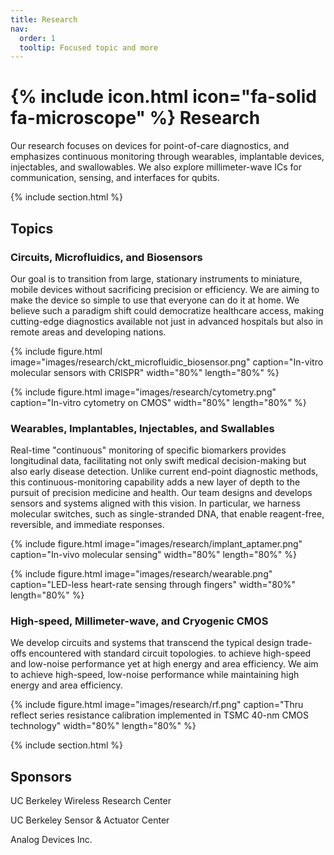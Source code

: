 ```yaml
---
title: Research
nav:
  order: 1
  tooltip: Focused topic and more
---
```


# {% include icon.html icon="fa-solid fa-microscope" %} Research

Our research focuses on devices for point-of-care diagnostics, and emphasizes continuous monitoring through wearables, implantable devices, injectables, and swallowables. We also explore millimeter-wave ICs for communication, sensing, and interfaces for qubits.

{% include section.html %}

## Topics

### Circuits, Microfluidics, and Biosensors

Our goal is to transition from large, stationary instruments to miniature, mobile devices without sacrificing precision or efficiency. We are aiming to make the device so simple to use that everyone can do it at home. We believe such a paradigm shift could democratize healthcare access, making cutting-edge diagnostics available not just in advanced hospitals but also in remote areas and developing nations.

{% include figure.html image="images/research/ckt_microfluidic_biosensor.png" caption="In-vitro molecular sensors with CRISPR" width="80%" length="80%" %}

{% include figure.html image="images/research/cytometry.png" caption="In-vitro cytometry on CMOS" width="80%" length="80%" %}

### Wearables, Implantables, Injectables, and Swallables

Real-time "continuous" monitoring of specific biomarkers provides longitudinal data, facilitating not only swift medical decision-making but also early disease detection. Unlike current end-point diagnostic methods, this continuous-monitoring capability adds a new layer of depth to the pursuit of precision medicine and health. Our team designs and develops sensors and systems aligned with this vision. In particular, we harness molecular switches, such as single-stranded DNA, that enable reagent-free, reversible, and immediate responses.

{% include figure.html image="images/research/implant_aptamer.png" caption="In-vivo molecular sensing" width="80%" length="80%" %}

{% include figure.html image="images/research/wearable.png" caption="LED-less heart-rate sensing through fingers" width="80%" length="80%" %}

### High-speed, Millimeter-wave, and Cryogenic CMOS

We develop circuits and systems that transcend the typical design trade-offs encountered with standard circuit topologies. to achieve high-speed and low-noise performance yet at high energy and area efficiency. We aim to achieve high-speed, low-noise performance while maintaining high energy and area efficiency.

{% include figure.html image="images/research/rf.png" caption="Thru reflect series resistance calibration implemented in TSMC 40-nm CMOS technology" width="80%" length="80%" %}

{% include section.html %}

## Sponsors

UC Berkeley Wireless Research Center

UC Berkeley Sensor & Actuator Center

Analog Devices Inc.


